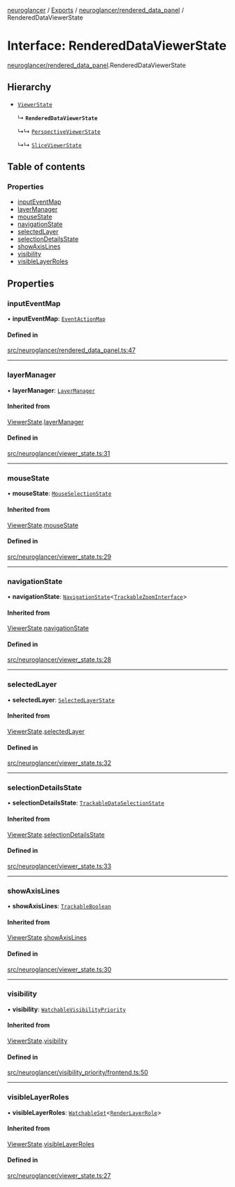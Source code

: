 [neuroglancer](../README.md) / [Exports](../modules.md) / [neuroglancer/rendered\_data\_panel](../modules/neuroglancer_rendered_data_panel.md) / RenderedDataViewerState

# Interface: RenderedDataViewerState

[neuroglancer/rendered_data_panel](../modules/neuroglancer_rendered_data_panel.md).RenderedDataViewerState

## Hierarchy

- [`ViewerState`](neuroglancer_viewer_state.ViewerState.md)

  ↳ **`RenderedDataViewerState`**

  ↳↳ [`PerspectiveViewerState`](neuroglancer_perspective_view_panel.PerspectiveViewerState.md)

  ↳↳ [`SliceViewerState`](neuroglancer_sliceview_panel.SliceViewerState.md)

## Table of contents

### Properties

- [inputEventMap](neuroglancer_rendered_data_panel.RenderedDataViewerState.md#inputeventmap)
- [layerManager](neuroglancer_rendered_data_panel.RenderedDataViewerState.md#layermanager)
- [mouseState](neuroglancer_rendered_data_panel.RenderedDataViewerState.md#mousestate)
- [navigationState](neuroglancer_rendered_data_panel.RenderedDataViewerState.md#navigationstate)
- [selectedLayer](neuroglancer_rendered_data_panel.RenderedDataViewerState.md#selectedlayer)
- [selectionDetailsState](neuroglancer_rendered_data_panel.RenderedDataViewerState.md#selectiondetailsstate)
- [showAxisLines](neuroglancer_rendered_data_panel.RenderedDataViewerState.md#showaxislines)
- [visibility](neuroglancer_rendered_data_panel.RenderedDataViewerState.md#visibility)
- [visibleLayerRoles](neuroglancer_rendered_data_panel.RenderedDataViewerState.md#visiblelayerroles)

## Properties

### inputEventMap

• **inputEventMap**: [`EventActionMap`](../classes/neuroglancer_util_event_action_map.EventActionMap.md)

#### Defined in

[src/neuroglancer/rendered_data_panel.ts:47](https://github.com/ActiveBrainAtlas2/neuroglancer/blob/91617476/src/neuroglancer/rendered_data_panel.ts#L47)

___

### layerManager

• **layerManager**: [`LayerManager`](../classes/neuroglancer_layer.LayerManager.md)

#### Inherited from

[ViewerState](neuroglancer_viewer_state.ViewerState.md).[layerManager](neuroglancer_viewer_state.ViewerState.md#layermanager)

#### Defined in

[src/neuroglancer/viewer_state.ts:31](https://github.com/ActiveBrainAtlas2/neuroglancer/blob/91617476/src/neuroglancer/viewer_state.ts#L31)

___

### mouseState

• **mouseState**: [`MouseSelectionState`](../classes/neuroglancer_layer.MouseSelectionState.md)

#### Inherited from

[ViewerState](neuroglancer_viewer_state.ViewerState.md).[mouseState](neuroglancer_viewer_state.ViewerState.md#mousestate)

#### Defined in

[src/neuroglancer/viewer_state.ts:29](https://github.com/ActiveBrainAtlas2/neuroglancer/blob/91617476/src/neuroglancer/viewer_state.ts#L29)

___

### navigationState

• **navigationState**: [`NavigationState`](../classes/neuroglancer_navigation_state.NavigationState.md)<[`TrackableZoomInterface`](../modules/neuroglancer_navigation_state.md#trackablezoominterface)\>

#### Inherited from

[ViewerState](neuroglancer_viewer_state.ViewerState.md).[navigationState](neuroglancer_viewer_state.ViewerState.md#navigationstate)

#### Defined in

[src/neuroglancer/viewer_state.ts:28](https://github.com/ActiveBrainAtlas2/neuroglancer/blob/91617476/src/neuroglancer/viewer_state.ts#L28)

___

### selectedLayer

• **selectedLayer**: [`SelectedLayerState`](../classes/neuroglancer_layer.SelectedLayerState.md)

#### Inherited from

[ViewerState](neuroglancer_viewer_state.ViewerState.md).[selectedLayer](neuroglancer_viewer_state.ViewerState.md#selectedlayer)

#### Defined in

[src/neuroglancer/viewer_state.ts:32](https://github.com/ActiveBrainAtlas2/neuroglancer/blob/91617476/src/neuroglancer/viewer_state.ts#L32)

___

### selectionDetailsState

• **selectionDetailsState**: [`TrackableDataSelectionState`](../classes/neuroglancer_layer.TrackableDataSelectionState.md)

#### Inherited from

[ViewerState](neuroglancer_viewer_state.ViewerState.md).[selectionDetailsState](neuroglancer_viewer_state.ViewerState.md#selectiondetailsstate)

#### Defined in

[src/neuroglancer/viewer_state.ts:33](https://github.com/ActiveBrainAtlas2/neuroglancer/blob/91617476/src/neuroglancer/viewer_state.ts#L33)

___

### showAxisLines

• **showAxisLines**: [`TrackableBoolean`](../classes/neuroglancer_trackable_boolean.TrackableBoolean.md)

#### Inherited from

[ViewerState](neuroglancer_viewer_state.ViewerState.md).[showAxisLines](neuroglancer_viewer_state.ViewerState.md#showaxislines)

#### Defined in

[src/neuroglancer/viewer_state.ts:30](https://github.com/ActiveBrainAtlas2/neuroglancer/blob/91617476/src/neuroglancer/viewer_state.ts#L30)

___

### visibility

• **visibility**: [`WatchableVisibilityPriority`](../classes/neuroglancer_visibility_priority_frontend.WatchableVisibilityPriority.md)

#### Inherited from

[ViewerState](neuroglancer_viewer_state.ViewerState.md).[visibility](neuroglancer_viewer_state.ViewerState.md#visibility)

#### Defined in

[src/neuroglancer/visibility_priority/frontend.ts:50](https://github.com/ActiveBrainAtlas2/neuroglancer/blob/91617476/src/neuroglancer/visibility_priority/frontend.ts#L50)

___

### visibleLayerRoles

• **visibleLayerRoles**: [`WatchableSet`](../classes/neuroglancer_trackable_value.WatchableSet.md)<[`RenderLayerRole`](../enums/neuroglancer_renderlayer.RenderLayerRole.md)\>

#### Inherited from

[ViewerState](neuroglancer_viewer_state.ViewerState.md).[visibleLayerRoles](neuroglancer_viewer_state.ViewerState.md#visiblelayerroles)

#### Defined in

[src/neuroglancer/viewer_state.ts:27](https://github.com/ActiveBrainAtlas2/neuroglancer/blob/91617476/src/neuroglancer/viewer_state.ts#L27)
